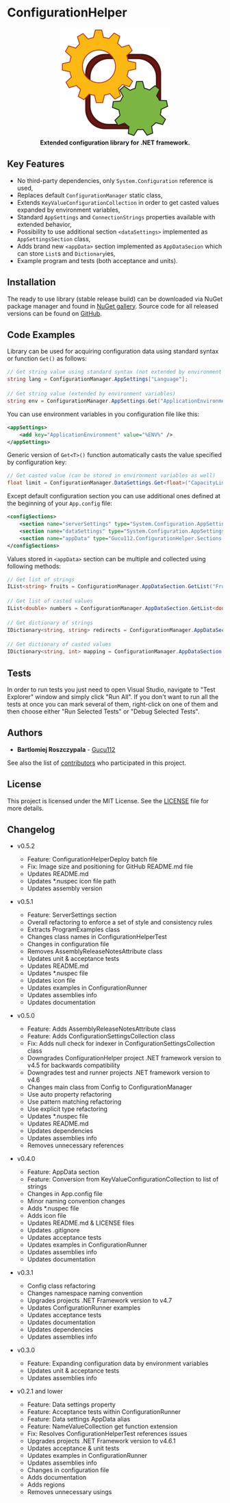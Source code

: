 # ConfigurationHelper

<p align="center">
    <img src="ConfigurationHelperIcon.svg" alt="ConfigurationHelper" width="256" height="256" />
    <br /><strong>Extended configuration library for .NET framework.</strong>
</p>

## Key Features

- No third-party dependencies, only `System.Configuration` reference is used,
- Replaces default `ConfigurationManager` static class,
- Extends `KeyValueConfigurationCollection` in order to get casted values expanded by environment variables,
- Standard `AppSettings` and `ConnectionStrings` properties available with extended behavior,
- Possibility to use additional section `<dataSettings>` implemented as `AppSettingsSection` class,
- Adds brand new `<appData>` section implemented as `AppDataSecion` which can store `List`s and `Dictionary`ies,
- Example program and tests (both acceptance and units).

## Installation

The ready to use library (stable release build) can be downloaded via NuGet package manager and found in [NuGet gallery](https://www.nuget.org/packages/ConfigurationHelper). Source code for all released versions can be found on [GitHub](https://github.com/gucu112/ConfigurationHelper/releases).

## Code Examples

Library can be used for acquiring configuration data using standard syntax or function `Get()` as follows:
```csharp
// Get string value using standard syntax (not extended by environment variables)
string lang = ConfigurationManager.AppSettings["Language"];

// Get string value (extended by environment variables)
string env = ConfigurationManager.AppSettings.Get("ApplicationEnvironment");
```

You can use environment variables in you configuration file like this:
```xml
<appSettings>
    <add key="ApplicationEnvironment" value="%ENV%" />
</appSettings>
```

Generic version of `Get<T>()` function automatically casts the value specified by configuration key:
```csharp
// Get casted value (can be stored in environment variables as well)
float limit = ConfigurationManager.DataSettings.Get<float>("CapacityLimit");
```

Except default configuration section you can use additional ones defined at the beginning of your `App.config` file:
```xml
<configSections>
    <section name="serverSettings" type="System.Configuration.AppSettingsSection" />
    <section name="dataSettings" type="System.Configuration.AppSettingsSection" />
    <section name="appData" type="Gucu112.ConfigurationHelper.Sections.AppData.AppDataSection, ConfigurationHelper" />
</configSections>
```

Values stored in `<appData>` section can be multiple and collected using following methods:
```csharp
// Get list of strings
IList<string> fruits = ConfigurationManager.AppDataSection.GetList("FruitsList");

// Get list of casted values
IList<double> numbers = ConfigurationManager.AppDataSection.GetList<double>("AcceptedNumbers");

// Get dictionary of strings
IDictionary<string, string> redirects = ConfigurationManager.AppDataSection.GetDictionary("RedirectionTable");

// Get dictionary of casted values
IDictionary<string, int> mapping = ConfigurationManager.AppDataSection.GetDictionary<int>("WordToNumberMapping");
```

## Tests

In order to run tests you just need to open Visual Studio, navigate to "Test Explorer" window and simply click "Run All". If you don't want to run all the tests at once you can mark several of them, right-click on one of them and then choose either "Run Selected Tests" or "Debug Selected Tests".

## Authors

- **Bartlomiej Roszczypala** - [Gucu112](https://github.com/Gucu112)

See also the list of [contributors](https://github.com/Gucu112/ConfigurationHelper/contributors) who participated in this project.

## License

This project is licensed under the MIT License. See the [LICENSE](LICENSE) file for more details.

## Changelog

- v0.5.2
  - Feature: ConfigurationHelperDeploy batch file
  - Fix: Image size and positioning for GitHub README.md file
  - Updates README.md
  - Updates *.nuspec icon file path
  - Updates assembly version

- v0.5.1
  - Feature: ServerSettings section
  - Overall refactoring to enforce a set of style and consistency rules
  - Extracts ProgramExamples class
  - Changes class names in ConfigurationHelperTest
  - Changes in configuration file
  - Removes AssemblyReleaseNotesAttribute class
  - Updates unit & acceptance tests 
  - Updates README.md
  - Updates *.nuspec file
  - Updates icon file
  - Updates examples in ConfigurationRunner
  - Updates assemblies info
  - Updates documentation

- v0.5.0
  - Feature: Adds AssemblyReleaseNotesAttribute class
  - Feature: Adds ConfigurationSettingsCollection class
  - Fix: Adds null check for indexer in ConfigurationSettingsCollection class
  - Downgrades ConfigurationHelper project .NET framework version to v4.5 for backwards compatibility
  - Downgrades test and runner projects .NET framework version to v4.6
  - Changes main class from Config to ConfigurationManager
  - Use auto property refactoring
  - Use pattern matching refactoring
  - Use explicit type refactoring
  - Updates *.nuspec file
  - Updates README.md
  - Updates dependencies
  - Updates assemblies info
  - Removes unnecessary references

- v0.4.0
  - Feature: AppData section
  - Feature: Conversion from KeyValueConfigurationCollection to list of strings
  - Changes in App.config file
  - Minor naming convention changes
  - Adds *.nuspec file
  - Adds icon file
  - Updates README.md & LICENSE files
  - Updates .gitignore
  - Updates acceptance tests
  - Updates examples in ConfigurationRunner
  - Updates assemblies info
  - Updates documentation

- v0.3.1
  - Config class refactoring
  - Changes namespace naming convention
  - Upgrades projects .NET Framework version to v4.7
  - Updates ConfigurationRunner examples
  - Updates acceptance tests
  - Updates documentation
  - Updates dependencies
  - Updates assemblies info

- v0.3.0
  - Feature: Expanding configuration data by environment variables 
  - Updates unit & acceptance tests 
  - Updates assemblies info

- v0.2.1 and lower
  - Feature: Data settings property
  - Feature: Acceptance tests within ConfigurationRunner
  - Feature: Data settings AppData alias
  - Feature: NameValueCollection get function extension
  - Fix: Resolves ConfigurationHelperTest references issues
  - Upgrades projects .NET Framework version to v4.6.1
  - Updates acceptance & unit tests
  - Updates examples in ConfigurationRunner
  - Updates assemblies info
  - Changes in configuration file
  - Adds documentation
  - Adds regions
  - Removes unnecessary usings
